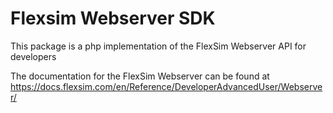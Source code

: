 # Flexsim Webserver SDK

This package is a php implementation of the FlexSim Webserver API for developers

The documentation for the FlexSim Webserver can be found at https://docs.flexsim.com/en/Reference/DeveloperAdvancedUser/Webserver/
